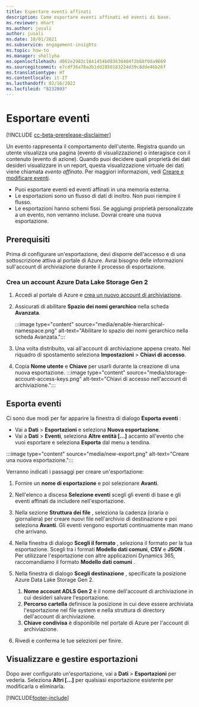 ```yaml
---
title: Esportare eventi affinati
description: Come esportare eventi affinati ed eventi di base.
ms.reviewer: mhart
ms.author: jusali
author: jusali
ms.date: 10/01/2021
ms.subservice: engagement-insights
ms.topic: how-to
ms.manager: shellyha
ms.openlocfilehash: d062e2982c1041454b083630404f2b68f0da9669
ms.sourcegitcommit: e7cdf36a78a2b1dd2850183224d39c8dde46b26f
ms.translationtype: HT
ms.contentlocale: it-IT
ms.lasthandoff: 02/16/2022
ms.locfileid: "8232893"
---
```

# <a name="export-events"></a>Esportare eventi

[!INCLUDE [cc-beta-prerelease-disclaimer](includes/cc-beta-prerelease-disclaimer.md)]

Un evento rappresenta il comportamento dell'utente. Registra quando un utente visualizza una pagina (evento di visualizzazione) o interagisce con il contenuto (evento di azione). Quando puoi decidere quali proprietà dei dati desideri visualizzare in un report, questa visualizzazione virtuale dei dati viene chiamata *evento affinato*. Per maggiori informazioni, vedi [Creare e modificare eventi](refined-events.md).

- Puoi esportare eventi ed eventi affinati in una memoria esterna. 
- Le esportazioni sono un flusso di dati di inoltro. Non puoi riempire il flusso. 
- Le esportazioni hanno schemi fissi. Se aggiungi proprietà personalizzate a un evento, non verranno incluse. Dovrai creare una nuova esportazione.

## <a name="prerequisites"></a>Prerequisiti

Prima di configurare un'esportazione, devi disporre dell'accesso e di una sottoscrizione attiva al portale di Azure. Avrai bisogno delle informazioni sull'account di archiviazione durante il processo di esportazione. 

### <a name="create-an-azure-data-lake-storage-gen-2-accounts"></a>Crea un account Azure Data Lake Storage Gen 2

1. Accedi al portale di Azure e [crea un nuovo account di archiviazione](/azure/storage/common/storage-account-create). 

1. Assicurati di abilitare **Spazio dei nomi gerarchico** nella scheda **Avanzata**. 

   :::image type="content" source="media/enable-hierarchical-namespace.png" alt-text="Abilitare lo spazio dei nomi gerarchico nella scheda Avanzata.":::

1. Una volta distribuito, vai all'account di archiviazione appena creato. Nel riquadro di spostamento seleziona **Impostazioni** > **Chiavi di accesso**. 

1. Copia **Nome utente** e **Chiave** per usarli durante la creazione di una nuova esportazione.
   :::image type="content" source="media/storage-account-access-keys.png" alt-text="Chiavi di accesso nell'account di archiviazione.":::

## <a name="export-events"></a>Esporta eventi

Ci sono due modi per far apparire la finestra di dialogo **Esporta eventi** : 
- Vai a **Dati** > **Esportazioni** e seleziona **Nuova esportazione**.
- Vai a **Dati** > **Eventi**, seleziona **Altre entità [...]** accanto all'evento che vuoi esportare e seleziona **Esporta** dal menu a tendina. 

:::image type="content" source="media/new-export.png" alt-text="Creare una nuova esportazione.":::

Verranno indicati i passaggi per creare un'esportazione:

1. Fornire un **nome di esportazione** e poi selezionare **Avanti**.

1. Nell'elenco a discesa **Selezione eventi** scegli gli eventi di base e gli eventi affinati da includere nell'esportazione. 

1. Nella sezione **Struttura dei file** , seleziona la cadenza (oraria o giornaliera) per creare nuovi file nell'archivio di destinazione e poi seleziona **Avanti**. Gli eventi vengono esportati continuamente man mano che arrivano.

1. Nella finestra di dialogo **Scegli il formato** , seleziona il formato per la tua esportazione. Scegli tra i formati **Modello dati comuni**, **CSV** e **JSON** . Per utilizzare l'esportazione con altre applicazioni Dynamics 365, raccomandiamo il formato **Modello dati comuni** .

1. Nella finestra di dialogo **Scegli destinazione** , specificate la posizione Azure Data Lake Storage Gen 2.
    1. **Nome account ADLS Gen 2** è il nome dell'account di archiviazione in cui desideri salvare l'esportazione. 
    1. **Percorso cartella** definisce la posizione in cui deve essere archiviata l'esportazione nel file system e nella struttura di directory dell'account di archiviazione.
    1. **Chiave condivisa** è disponibile nel portale di Azure per l'account di archiviazione.

1. Rivedi e conferma le tue selezioni per finire.

## <a name="view-and-manage-exports"></a>Visualizzare e gestire esportazioni

Dopo aver configurato un'esportazione, vai a **Dati** > **Esportazioni** per vederla. Seleziona **Altri [...]** per qualsiasi esportazione esistente per modificarla o eliminarla.


[!INCLUDE[footer-include](../includes/footer-banner.md)]
